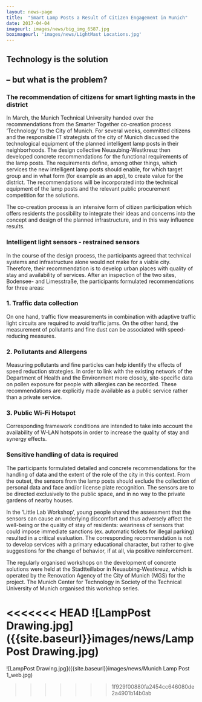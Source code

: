 ```yaml
---
layout: news-page
title:  "Smart Lamp Posts a Result of Citizen Engagement in Munich"
date: 2017-04-04
imageurl: images/news/big_img_6587.jpg
boximageurl: 'images/news/LightMast Locations.jpg'
---
```


<div class="multiline">
<h2><span class="ornament-news">Technology is the solution</span></h2>
<h2><span class="ornament-news">– but what is the problem?</span></h2>
</div>

### The recommendation of citizens for smart lighting masts in the district

In March, the Munich Technical University handed over the recommendations from the Smarter Together co-creation process ‘Technology’ to the City of Munich. For several weeks, committed citizens and the responsible IT strategists of the city of Munich discussed the technological equipment of the planned intelligent lamp posts in their neighborhoods. The design collective Neuaubing-Westkreuz then developed concrete recommendations for the functional requirements of the lamp posts. The requirements define, among other things, which services the new intelligent lamp posts should enable, for which target group and in what form (for example as an app), to create value for the district. The recommendations will be incorporated into the technical equipment of the lamp posts and the relevant public procurement competition for the solutions.

The co-creation process is an intensive form of citizen participation which offers residents the possibility to integrate their ideas and concerns into the concept and design of the planned infrastructure, and in this way influence results.

### Intelligent light sensors - restrained sensors

In the course of the design process, the participants agreed that technical systems and infrastructure alone would not make for a viable city. Therefore, their recommendation is to develop urban places with quality of stay and availability of services. After an inspection of the two sites, Bodensee- and Limesstraße, the participants formulated recommendations for three areas:

### 1. Traffic data collection

On one hand, traffic flow measurements in combination with adaptive traffic light circuits are required to avoid traffic jams. On the other hand, the measurement of pollutants and fine dust can be associated with speed-reducing measures.

### 2. Pollutants and Allergens

Measuring pollutants and fine particles can help identify the effects of speed reduction strategies. In order to link with the existing network of the Department of Health and the Environment more closely, site-specific data on pollen exposure for people with allergies can be recorded. These  recommendations are explicitly made available as a public service rather than a private service.

### 3. Public Wi-Fi Hotspot

Corresponding framework conditions are intended to take into account the availability of W-LAN hotspots in order to increase the quality of stay and synergy effects.

### Sensitive handling of data is required

The participants formulated detailed and concrete recommendations for the handling of data and the extent of the role of the city in this context. From the outset, the sensors from the lamp posts should exclude the collection of personal data and face and/or license plate recognition. The sensors are to be directed exclusively to the public space, and in no way to the private gardens of nearby houses.

In the ‘Little Lab Workshop’, young people shared the assessment that the sensors can cause an underlying discomfort and thus adversely affect the well-being or the quality of stay of residents: weariness of sensors that could impose immediate sanctions (ex. automatic tickets for illegal parking) resulted in a critical evaluation. The corresponding recommendation is not to develop services with a primary educational character, but rather to give suggestions for the change of behavior, if at all, via positive reinforcement.

The regularly organised workshops on the development of concrete solutions were held at the Stadtteillabor in Neuaubing-Westkreuz, which is operated by the Renovation Agency of the City of Munich (MGS) for the project. The Munich Center for Technology in Society of the Technical University of Munich organised this workshop series.

<<<<<<< HEAD
![LampPost Drawing.jpg]({{site.baseurl}}images/news/LampPost Drawing.jpg)
=======
![LampPost Drawing.jpg]({{site.baseurl}}images/news/Munich Lamp Post 1_web.jpg)



>>>>>>> 1f929f00880fa2454cc646080de2a4901b14b0ab
